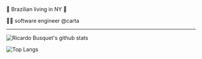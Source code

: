 🛫 Brazilian living in NY 🗽


👨‍💻 software engineer @carta

----------------------------------

![Ricardo Busquet's github stats](https://github-readme-stats.vercel.app/api?username=rbusquet&hide_title=true&hide=stars&theme=dark)

![Top Langs](https://github-readme-stats.vercel.app/api/top-langs/?username=rbusquet&layout=compact&hide_title=true&theme=dark)
